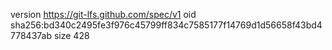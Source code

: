 version https://git-lfs.github.com/spec/v1
oid sha256:bd340c2495fe3f976c45799ff834c7585177f14769d1d56658f43bd4778437ab
size 428
